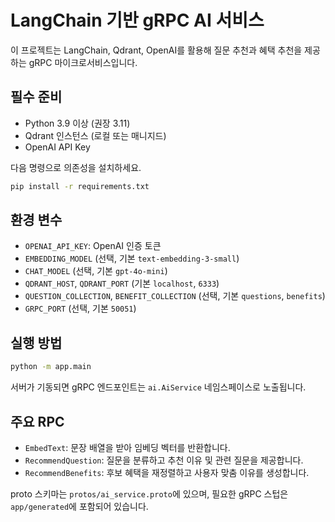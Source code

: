 # LangChain 기반 gRPC AI 서비스

이 프로젝트는 LangChain, Qdrant, OpenAI를 활용해 질문 추천과 혜택 추천을 제공하는 gRPC 마이크로서비스입니다.

## 필수 준비
- Python 3.9 이상 (권장 3.11)
- Qdrant 인스턴스 (로컬 또는 매니지드)
- OpenAI API Key

다음 명령으로 의존성을 설치하세요.

```bash
pip install -r requirements.txt
```

## 환경 변수
- `OPENAI_API_KEY`: OpenAI 인증 토큰
- `EMBEDDING_MODEL` (선택, 기본 `text-embedding-3-small`)
- `CHAT_MODEL` (선택, 기본 `gpt-4o-mini`)
- `QDRANT_HOST`, `QDRANT_PORT` (기본 `localhost`, `6333`)
- `QUESTION_COLLECTION`, `BENEFIT_COLLECTION` (선택, 기본 `questions`, `benefits`)
- `GRPC_PORT` (선택, 기본 `50051`)

## 실행 방법
```bash
python -m app.main
```

서버가 기동되면 gRPC 엔드포인트는 `ai.AiService` 네임스페이스로 노출됩니다.

## 주요 RPC
- `EmbedText`: 문장 배열을 받아 임베딩 벡터를 반환합니다.
- `RecommendQuestion`: 질문을 분류하고 추천 이유 및 관련 질문을 제공합니다.
- `RecommendBenefits`: 후보 혜택을 재정렬하고 사용자 맞춤 이유를 생성합니다.

proto 스키마는 `protos/ai_service.proto`에 있으며, 필요한 gRPC 스텁은 `app/generated`에 포함되어 있습니다.
